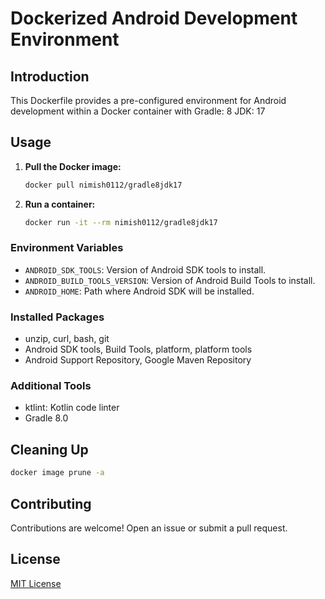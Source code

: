 # Dockerized Android Development Environment

## Introduction
This Dockerfile provides a pre-configured environment for Android development within a Docker container  with 
Gradle: 8
JDK: 17

## Usage
1. **Pull the Docker image:**
   ```bash
   docker pull nimish0112/gradle8jdk17
   ```
2. **Run a container:**
   ```bash
   docker run -it --rm nimish0112/gradle8jdk17
    ```
### Environment Variables

- `ANDROID_SDK_TOOLS`: Version of Android SDK tools to install.
- `ANDROID_BUILD_TOOLS_VERSION`: Version of Android Build Tools to install.
- `ANDROID_HOME`: Path where Android SDK will be installed.

### Installed Packages

- unzip, curl, bash, git
- Android SDK tools, Build Tools, platform, platform tools
- Android Support Repository, Google Maven Repository

### Additional Tools

- ktlint: Kotlin code linter
- Gradle 8.0

## Cleaning Up

```bash
docker image prune -a
```

## Contributing
Contributions are welcome! Open an issue or submit a pull request.

## License

[MIT License](LICENSE)
